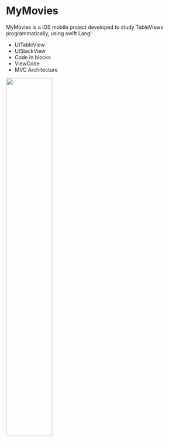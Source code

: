 # MyMovies

MyMovies is a iOS mobile project developed to study TableViews programmatically, using swift Lang!

* UITableView
* UIStackView
* Code in blocks
* ViewCode
* MVC Architecture
<img src="https://user-images.githubusercontent.com/60624768/161756097-1b849074-72f3-4f0b-8284-1011bb9fe5ae.png" width=50% height=50%>
